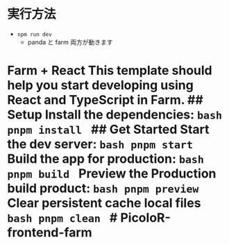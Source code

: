 # 実行方法
- `npm run dev`
  - panda と farm 両方が動きます

# Farm + React This template should help you start developing using React and TypeScript in Farm. ## Setup Install the dependencies: ```bash pnpm install ``` ## Get Started Start the dev server: ```bash pnpm start ``` Build the app for production: ```bash pnpm build ``` Preview the Production build product: ```bash pnpm preview ``` Clear persistent cache local files ```bash pnpm clean ``` # PicoloR-frontend-farm